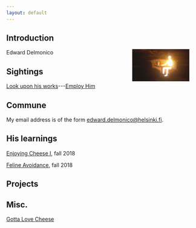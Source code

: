 ```yaml
---
layout: default
---
```


## Introduction

<img src="assets/images/cover6.jpg" alt="Photo" hspace="20" width="30%" align="right"/> Edward Delmonico

## Sightings

[Look upon his works](https://github.com/EdwardDelmonico)---[Employ Him](https://www.linkedin.com/in/edward-delmonico-841685a4/) 

## Commune

My email address is of the form edward.delmonico@helsinki.fi. 

## His learnings

[Enjoying Cheese I](https://courses.helsinki.fi/enjoying-cheese-I), fall 2018

[Feline Avoidance](https://courses.helsinki.fi/feline-avoidance), fall 2018

## Projects

## Misc. 

[Gotta Love Cheese](https://en.wikipedia.org/wiki/Cheese) 